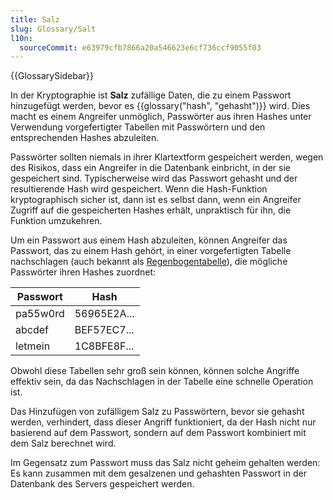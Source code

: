 ```yaml
---
title: Salz
slug: Glossary/Salt
l10n:
  sourceCommit: e63979cfb7866a20a546623e6cf736ccf9055f03
---
```


{{GlossarySidebar}}

In der Kryptographie ist **Salz** zufällige Daten, die zu einem Passwort hinzugefügt werden, bevor es {{glossary("hash", "gehasht")}} wird. Dies macht es einem Angreifer unmöglich, Passwörter aus ihren Hashes unter Verwendung vorgefertigter Tabellen mit Passwörtern und den entsprechenden Hashes abzuleiten.

Passwörter sollten niemals in ihrer Klartextform gespeichert werden, wegen des Risikos, dass ein Angreifer in die Datenbank einbricht, in der sie gespeichert sind. Typischerweise wird das Passwort gehasht und der resultierende Hash wird gespeichert. Wenn die Hash-Funktion kryptographisch sicher ist, dann ist es selbst dann, wenn ein Angreifer Zugriff auf die gespeicherten Hashes erhält, unpraktisch für ihn, die Funktion umzukehren.

Um ein Passwort aus einem Hash abzuleiten, können Angreifer das Passwort, das zu einem Hash gehört, in einer vorgefertigten Tabelle nachschlagen (auch bekannt als [Regenbogentabelle](https://en.wikipedia.org/wiki/Rainbow_table)), die mögliche Passwörter ihren Hashes zuordnet:

| Passwort | Hash        |
| -------- | ----------- |
| pa55w0rd | 56965E2A... |
| abcdef   | BEF57EC7... |
| letmein  | 1C8BFE8F... |

Obwohl diese Tabellen sehr groß sein können, können solche Angriffe effektiv sein, da das Nachschlagen in der Tabelle eine schnelle Operation ist.

Das Hinzufügen von zufälligem Salz zu Passwörtern, bevor sie gehasht werden, verhindert, dass dieser Angriff funktioniert, da der Hash nicht nur basierend auf dem Passwort, sondern auf dem Passwort kombiniert mit dem Salz berechnet wird.

Im Gegensatz zum Passwort muss das Salz nicht geheim gehalten werden: Es kann zusammen mit dem gesalzenen und gehashten Passwort in der Datenbank des Servers gespeichert werden.
